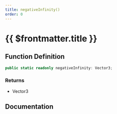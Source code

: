 ```yaml
---
title: negativeInfinity()
order: 0
---
```


# {{ $frontmatter.title }}

<!--@include: ./negativeInfinity_partial_header.md-->

## Function Definition

```ts
public static readonly negativeInfinity: Vector3;
```

### Returns

* Vector3

## Documentation

<!--@include: ./negativeInfinity_partial_footer.md-->
